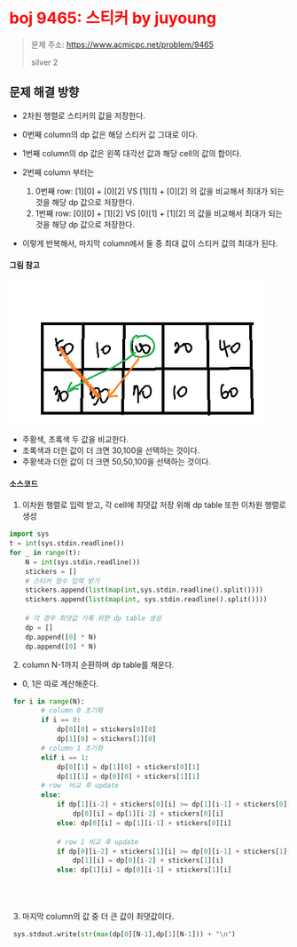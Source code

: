 # <span style="color:red">boj 9465: 스티커 by juyoung </span>
> 문제 주소: https://www.acmicpc.net/problem/9465
> 
> silver 2


## 문제 해결 방향
- 2차원 행렬로 스티커의 값을 저장한다.
- 0번째 column의 dp 값은 해당 스티커 값 그대로 이다.
- 1번째 column의 dp 값은 왼쪽 대각선 값과 해당 cell의 값의 합이다.
- 2번째 column 부터는 
    1. 0번째 row: [1][0] + [0][2] VS [1][1] + [0][2] 의 값을 비교해서 최대가 되는 것을 해당 dp 값으로 저장한다.
    2. 1번째 row: [0][0] + [1][2] VS [0][1] + [1][2] 의 값을 비교해서 최대가 되는 것을 해당 dp 값으로 저장한다.
    
- 이렇게 반복해서, 마지막 column에서 둘 중 최대 값이 스티커 값의 최대가 된다.

#### 그림 참고
![boj9465](./img/ju_boj9465.png)
- 주황색, 초록색 두 값을 비교한다.
- 초록색과 더한 값이 더 크면 30,100을 선택하는 것이다.
- 주황색과 더한 값이 더 크면 50,50,100을 선택하는 것이다.


#### 소스코드
1. 이차원 행렬로 입력 받고, 각 cell에 최댓값 저장 위해 dp table 또한 이차원 행렬로 생성
```python
import sys
t = int(sys.stdin.readline())
for _ in range(t):
    N = int(sys.stdin.readline())
    stickers = []
    # 스티커 점수 입력 받기
    stickers.append(list(map(int,sys.stdin.readline().split())))
    stickers.append(list(map(int, sys.stdin.readline().split())))

    # 각 경우 최댓값 기록 위한 dp table 생성
    dp = []
    dp.append([0] * N)
    dp.append([0] * N)

```
2. column N-1까지 순환하며 dp table를 채운다.
- 0, 1은 따로 계산해준다.
```python
 for i in range(N):
        # column 0 초기화
        if i == 0:
            dp[0][0] = stickers[0][0]
            dp[1][0] = stickers[1][0]
        # column 1 초기화
        elif i == 1:
            dp[0][1] = dp[1][0] + stickers[0][1]
            dp[1][1] = dp[0][0] + stickers[1][1]
        # row  비교 후 update
        else:
            if dp[1][i-2] + stickers[0][i] >= dp[1][i-1] + stickers[0][i]:
                dp[0][i] = dp[1][i-2] + stickers[0][i]
            else: dp[0][i] = dp[1][i-1] + stickers[0][i]

            # row 1 비교 후 update
            if dp[0][i-2] + stickers[1][i] >= dp[0][i-1] + stickers[1][i]:
                dp[1][i] = dp[0][i-2] + stickers[1][i]
            else: dp[1][i] = dp[0][i-1] + stickers[1][i]


   

```
3. 마지막 column의 값 중 더 큰 값이 최댓값이다.
```python
 sys.stdout.write(str(max(dp[0][N-1],dp[1][N-1])) + "\n")
```
   

